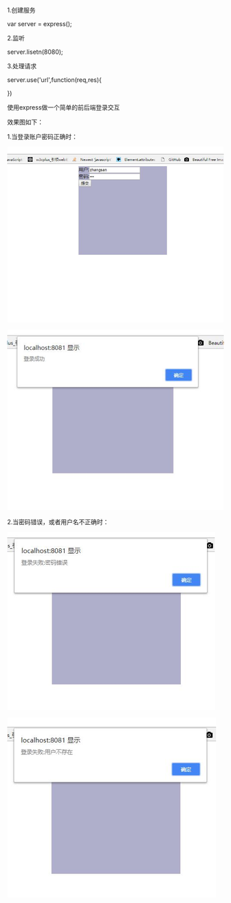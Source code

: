 1.创建服务

var server = express();

2.监听

server.lisetn(8080);

3.处理请求

server.use('url',function(req,res){
	
})

使用express做一个简单的前后端登录交互

效果图如下：

1.当登录账户密码正确时：

![image](https://github.com/LJJ1994/node-express-simple/blob/master/imges/1.jpg)





![image](https://github.com/LJJ1994/node-express-simple/blob/master/imges/2.jpg)

2.当密码错误，或者用户名不正确时：

![image](https://github.com/LJJ1994/node-express-simple/blob/master/imges/3.jpg)




![image](https://github.com/LJJ1994/node-express-simple/blob/master/imges/4.jpg)




